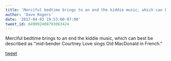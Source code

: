 ```yaml
---
title: 'Merciful bedtime brings to an end the kiddie music, which can best be...'
author: 'Dave Rogers'
date: '2017-04-03 19:53:00-07:00'
tweet_id: 849092408793063424
---
```

Merciful bedtime brings to an end the kiddie music, which can best be described as "mid-bender Courtney Love sings Old MacDonald in French."

[tweet](https://twitter.com/yukondude/status/849092408793063424)